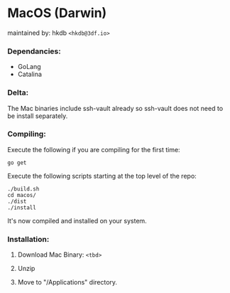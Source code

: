 # MacOS (Darwin)
maintained by: hkdb `<hkdb@3df.io>`

### Dependancies:

- GoLang
- Catalina

### Delta:

The Mac binaries include ssh-vault already so ssh-vault does not need to be install separately.

### Compiling:

Execute the following if you are compiling for the first time:

```
go get
```

Execute the following scripts starting at the top level of the repo:

```
./build.sh
cd macos/
./dist
./install
```

It's now compiled and installed on your system. 

### Installation:

1. Download Mac Binary: `<tbd>`

2. Unzip

3. Move to "/Applications" directory.